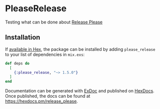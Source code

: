 # PleaseRelease

Testing what can be done about [Release Please](https://github.com/googleapis/release-please.)

## Installation

If [available in Hex](https://hex.pm/docs/publish), the package can be installed
by adding `please_release` to your list of dependencies in `mix.exs`:

<!---x-release-please-start-version--->
```elixir
def deps do
  [
    {:please_release, "~> 1.5.0"}
  ]
end
```
<!---x-release-please-end--->

Documentation can be generated with [ExDoc](https://github.com/elixir-lang/ex_doc)
and published on [HexDocs](https://hexdocs.pm). Once published, the docs can
be found at <https://hexdocs.pm/release_please>.

